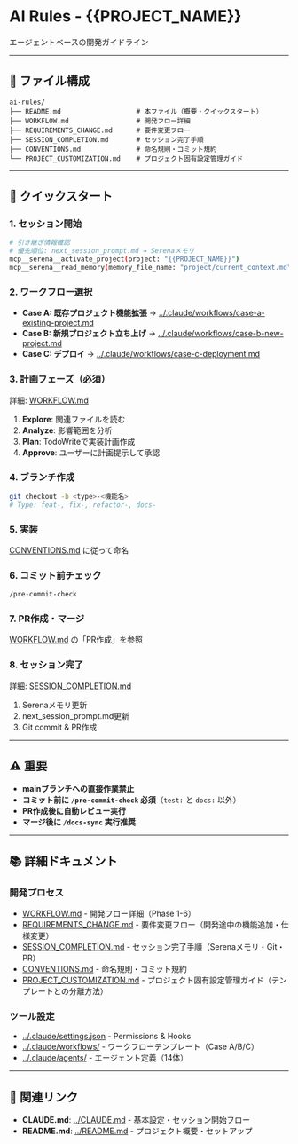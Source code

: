 # AI Rules - {{PROJECT_NAME}}

エージェントベースの開発ガイドライン

---

## 📁 ファイル構成

```
ai-rules/
├── README.md                   # 本ファイル（概要・クイックスタート）
├── WORKFLOW.md                 # 開発フロー詳細
├── REQUIREMENTS_CHANGE.md      # 要件変更フロー
├── SESSION_COMPLETION.md       # セッション完了手順
├── CONVENTIONS.md              # 命名規則・コミット規約
└── PROJECT_CUSTOMIZATION.md    # プロジェクト固有設定管理ガイド
```

---

## 🚀 クイックスタート

### 1. セッション開始

```bash
# 引き継ぎ情報確認
# 優先順位: next_session_prompt.md → Serenaメモリ
mcp__serena__activate_project(project: "{{PROJECT_NAME}}")
mcp__serena__read_memory(memory_file_name: "project/current_context.md")
```

### 2. ワークフロー選択

- **Case A: 既存プロジェクト機能拡張** → [../.claude/workflows/case-a-existing-project.md](../.claude/workflows/case-a-existing-project.md)
- **Case B: 新規プロジェクト立ち上げ** → [../.claude/workflows/case-b-new-project.md](../.claude/workflows/case-b-new-project.md)
- **Case C: デプロイ** → [../.claude/workflows/case-c-deployment.md](../.claude/workflows/case-c-deployment.md)

### 3. 計画フェーズ（必須）

詳細: [WORKFLOW.md](./WORKFLOW.md)

1. **Explore**: 関連ファイルを読む
2. **Analyze**: 影響範囲を分析
3. **Plan**: TodoWriteで実装計画作成
4. **Approve**: ユーザーに計画提示して承認

### 4. ブランチ作成

```bash
git checkout -b <type>-<機能名>
# Type: feat-, fix-, refactor-, docs-
```

### 5. 実装

[CONVENTIONS.md](./CONVENTIONS.md) に従って命名

### 6. コミット前チェック

```bash
/pre-commit-check
```

### 7. PR作成・マージ

[WORKFLOW.md](./WORKFLOW.md) の「PR作成」を参照

### 8. セッション完了

詳細: [SESSION_COMPLETION.md](./SESSION_COMPLETION.md)

1. Serenaメモリ更新
2. next_session_prompt.md更新
3. Git commit & PR作成

---

## ⚠️ 重要

- **mainブランチへの直接作業禁止**
- **コミット前に `/pre-commit-check` 必須**（`test:` と `docs:` 以外）
- **PR作成後に自動レビュー実行**
- **マージ後に `/docs-sync` 実行推奨**

---

## 📚 詳細ドキュメント

### 開発プロセス
- [WORKFLOW.md](./WORKFLOW.md) - 開発フロー詳細（Phase 1-6）
- [REQUIREMENTS_CHANGE.md](./REQUIREMENTS_CHANGE.md) - 要件変更フロー（開発途中の機能追加・仕様変更）
- [SESSION_COMPLETION.md](./SESSION_COMPLETION.md) - セッション完了手順（Serenaメモリ・Git・PR）
- [CONVENTIONS.md](./CONVENTIONS.md) - 命名規則・コミット規約
- [PROJECT_CUSTOMIZATION.md](./PROJECT_CUSTOMIZATION.md) - プロジェクト固有設定管理ガイド（テンプレートとの分離方法）

### ツール設定
- [../.claude/settings.json](../.claude/settings.json) - Permissions & Hooks
- [../.claude/workflows/](../.claude/workflows/) - ワークフローテンプレート（Case A/B/C）
- [../.claude/agents/](../.claude/agents/) - エージェント定義（14体）

---

## 🔗 関連リンク

- **CLAUDE.md**: [../CLAUDE.md](../CLAUDE.md) - 基本設定・セッション開始フロー
- **README.md**: [../README.md](../README.md) - プロジェクト概要・セットアップ
